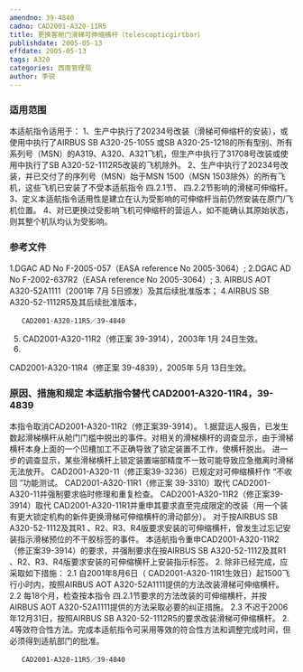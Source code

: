 ```yaml
---
amendno: 39-4840
cadno: CAD2001-A320-11R5
title: 更换客舱门滑梯可伸缩横杆（telescopticgirtbar）
publishdate: 2005-05-13
effdate: 2005-05-13
tags: A320
categories: 西南管理局
author: 李锐
---
```


### 适用范围 
本适航指令适用于：
1、生产中执行了20234号改装（滑梯可伸缩杆的安装），或使用中执行了AIRBUS SB A320-25-1055 或SB A320-25-1218的所有型别、所有系列号（MSN）的A319、A320、A321飞机，但生产中执行了31708号改装或使用中执行了SB A320-52-1112R5改装的飞机除外。
2、生产中执行了20234号改装，并已交付了的序列号（MSN）始于MSN 1500（MSN 1503除外）的所有飞机，这些飞机已安装了不受本适航指令
四.2.1节、
四.2.2节影响的滑梯可伸缩杆。
3、定义本适航指令适用性是建立在认为受影响的可伸缩杆当前仍然安装在原门/飞机位置。
4、对已更换过受影响飞机可伸缩杆的营运人，如不能确认其原始状态，则其整个机队均认为受影响。

<!--more-->
### 参考文件
1.DGAC
 AD No F-2005-057（EASA reference No 2005-3064）; 
2.DGAC
 AD No F-2002-637R2（EASA reference No 2005-3064）; 
3. AIRBUS AOT A320-52A1111（2001年 7月 5日颁发）及其后续批准版本； 
4.AIRBUS
 SB A320-52-1112R5及其后续批准版本，

       CAD2001-A320-11R5／39-4840 
5. CAD2001-A320-11R2（修正案 39-3914），2003年 1月 24日生效。 
6.
CAD2001-A320-11R4（修正案 39-4839），2005年 5月 13日生效。

### 原因、措施和规定 本适航指令替代 CAD2001-A320-11R4，39-4839 
本指令取消CAD2001-A320-11R2（修正案39-3914）。 
1.据营运人报告，已发生数起滑梯横杆从舱门门槛中脱出的事件。对相关的滑梯横杆的调查显示，由于滑梯横杆本身上面的一个凹槽加工不正确导致了锁定装置不工作，使横杆脱出。 
进一步的调查显示，某些滑梯横杆上锁定装置端部精度不一致可能导致应急撤离时滑梯无法放开。 
CAD2001-A320-11（修正案39-3236）已规定对可伸缩横杆作 “不收回 ”功能测试。 CAD2001-A320-11R1（修正案 39-3310）取代 CAD2001-A320-11并强制要求临时修理和重复检查。 CAD2001-A320-11R2（修正案39-3914）取代 CAD2001-A320-11R1并重申其要求直至完成限定的改装（用一个装有更大锁定机构的新件更换滑梯可伸缩横杆的滑动部分）。 
对于按AIRBUS SB A320-52-1112及其R1 、R2、R3、R4版要求安装的可伸缩横杆，曾发生过忘记安装指示滑梯预位的不干胶标签的事件。
本适航指令重申CAD2001-A320-11R2（修正案39-3914）的要求，并强制要求在按AIRBUS SB A320-52-1112及其R1 、R2、R3、R4版要求安装的可伸缩横杆上安装指示标签。 
2.
除非已经完成，应采取如下措施： 
2.1 
自2001年8月6日（ CAD2001-A320-11R1生效日）起1500飞行小时内，按照AIRBUS AOT A320-52A1111提供的方法改装滑梯可伸缩横杆。
2.2
 每18个月，检查按本指令
四.2.1节要求的方法改装的可伸缩横杆，并按AIRBUS AOT A320-52A1111提供的方法采取必要的纠正措施。 
2.3 
不迟于2006年12月31日，按照AIRBUS SB A320-52-1112R5的要求改装滑梯可伸缩横杆。 
2.
4等效符合性方法。完成本适航指令可采用等效的符合性方法和调整完成时间，但必须得到适航部门的批准。 

 
       CAD2001-A320-11R5／39-4840 
